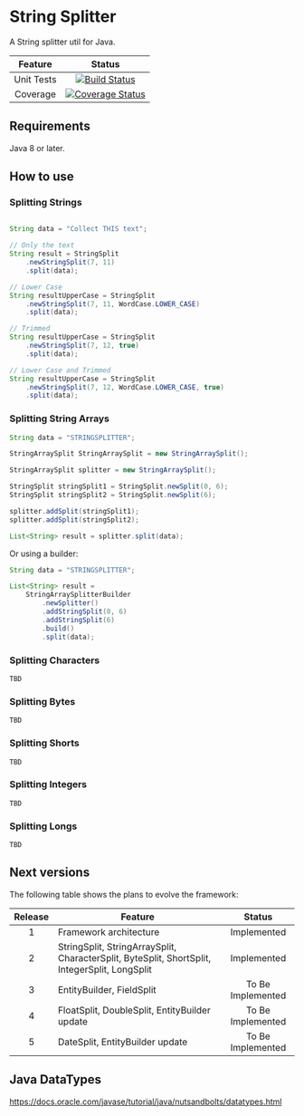 # String Splitter

A String splitter util for Java.

|  Feature   | Status |
|:----------:|:------:|
| Unit Tests | [![Build Status](https://travis-ci.org/ortolanph/stringsplitter.svg?branch=master)](https://travis-ci.org/ortolanph/stringsplitter) |
| Coverage   | [![Coverage Status](https://coveralls.io/repos/github/ortolanph/stringsplitter/badge.svg?branch=master)](https://coveralls.io/github/ortolanph/stringsplitter?branch=master) |

## Requirements

Java 8 or later.

## How to use

### Splitting Strings

```java

String data = "Collect THIS text";

// Only the text
String result = StringSplit
    .newStringSplit(7, 11)
    .split(data);

// Lower Case
String resultUpperCase = StringSplit
    .newStringSplit(7, 11, WordCase.LOWER_CASE)
    .split(data);

// Trimmed
String resultUpperCase = StringSplit
    .newStringSplit(7, 12, true)
    .split(data);

// Lower Case and Trimmed
String resultUpperCase = StringSplit
    .newStringSplit(7, 12, WordCase.LOWER_CASE, true)
    .split(data);

```

### Splitting String Arrays

```java
String data = "STRINGSPLITTER";

StringArraySplit StringArraySplit = new StringArraySplit();

StringArraySplit splitter = new StringArraySplit();

StringSplit stringSplit1 = StringSplit.newSplit(0, 6);
StringSplit stringSplit2 = StringSplit.newSplit(6);

splitter.addSplit(stringSplit1);
splitter.addSplit(stringSplit2);

List<String> result = splitter.split(data);
```

Or using a builder:

```java
String data = "STRINGSPLITTER";

List<String> result =
    StringArraySplitterBuilder
        .newSplitter()
        .addStringSplit(0, 6)
        .addStringSplit(6)
        .build()
        .split(data);
```

### Splitting Characters

`TBD`

### Splitting Bytes

`TBD`

### Splitting Shorts

`TBD`

### Splitting Integers

`TBD`

### Splitting Longs

`TBD`

## Next versions

The following table shows the plans to evolve the framework:

| Release | Feature | Status |
|:-------:| ------- |:------:|
| 1 | Framework architecture | Implemented |
| 2 | StringSplit, StringArraySplit, CharacterSplit, ByteSplit, ShortSplit, IntegerSplit, LongSplit | Implemented |
| 3 | EntityBuilder, FieldSplit | To Be Implemented |
| 4 | FloatSplit, DoubleSplit, EntityBuilder update | To Be Implemented |
| 5 | DateSplit, EntityBuilder update | To Be Implemented |

## Java DataTypes

https://docs.oracle.com/javase/tutorial/java/nutsandbolts/datatypes.html

